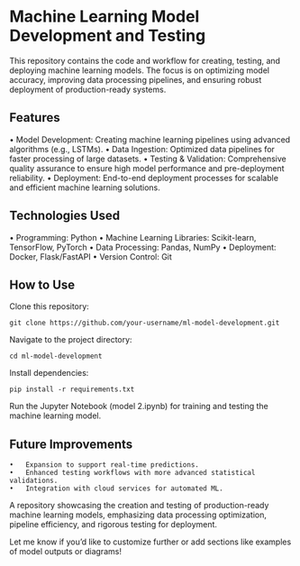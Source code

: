 # Machine Learning Model Development and Testing

This repository contains the code and workflow for creating, testing, and deploying machine learning models. The focus is on optimizing model accuracy, improving data processing pipelines, and ensuring robust deployment of production-ready systems.

## Features

• Model Development: Creating machine learning pipelines using advanced algorithms (e.g., LSTMs).
• Data Ingestion: Optimized data pipelines for faster processing of large datasets.
• Testing & Validation: Comprehensive quality assurance to ensure high model performance and pre-deployment reliability.
• Deployment: End-to-end deployment processes for scalable and efficient machine learning solutions.

## Technologies Used

• Programming: Python
• Machine Learning Libraries: Scikit-learn, TensorFlow, PyTorch
• Data Processing: Pandas, NumPy
• Deployment: Docker, Flask/FastAPI
• Version Control: Git

## How to Use

Clone this repository:

	git clone https://github.com/your-username/ml-model-development.git


Navigate to the project directory:

	cd ml-model-development


Install dependencies:

	pip install -r requirements.txt


Run the Jupyter Notebook (model 2.ipynb) for training and testing the machine learning model.

## Future Improvements

	•	Expansion to support real-time predictions.
	•	Enhanced testing workflows with more advanced statistical validations.
	•	Integration with cloud services for automated ML.
A repository showcasing the creation and testing of production-ready machine learning models, emphasizing data processing optimization, pipeline efficiency, and rigorous testing for deployment.

Let me know if you’d like to customize further or add sections like examples of model outputs or diagrams!
